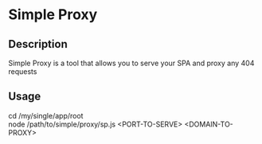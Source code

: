 # Simple Proxy

## Description
Simple Proxy is a tool that allows you to serve your SPA and proxy any 404 requests

## Usage

cd /my/single/app/root<br />
node /path/to/simple/proxy/sp.js &lt;PORT-TO-SERVE&gt; &lt;DOMAIN-TO-PROXY&gt;



